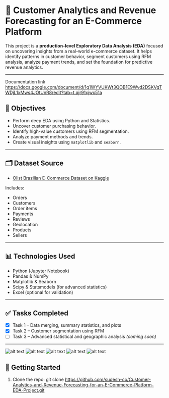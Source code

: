 # 🛒 Customer Analytics and Revenue Forecasting for an E-Commerce Platform

This project is a **production-level Exploratory Data Analysis (EDA)** focused on uncovering insights from a real-world e-commerce dataset. It helps identify patterns in customer behavior, segment customers using RFM analysis, analyze payment trends, and set the foundation for predictive revenue analytics.

---
Documentation link https://docs.google.com/document/d/1q1WYVUKWt3QOB1E9Wvd2DSKVqTWDjL1xMws4JOtUnR8/edit?tab=t.qjr91xjwx51a
## 📌 Objectives

- Perform deep EDA using Python and Statistics.
- Uncover customer purchasing behavior.
- Identify high-value customers using RFM segmentation.
- Analyze payment methods and trends.
- Create visual insights using `matplotlib` and `seaborn`.

---

## 🗂 Dataset Source

- [Olist Brazilian E-Commerce Dataset on Kaggle](https://www.kaggle.com/datasets/olistbr/brazilian-ecommerce)

Includes:
- Orders
- Customers
- Order items
- Payments
- Reviews
- Geolocation
- Products
- Sellers

---

## 📊 Technologies Used

- Python (Jupyter Notebook)
- Pandas & NumPy
- Matplotlib & Seaborn
- Scipy & Statsmodels (for advanced statistics)
- Excel (optional for validation)

---


## ✅ Tasks Completed

- [x] Task 1 – Data merging, summary statistics, and plots
- [x] Task 2 – Customer segmentation using RFM
- [ ] Task 3 – Advanced statistical and geographic analysis *(coming soon)*

---

![alt text]([https://github.com/[username]/[reponame]/blob/[branch]/image.jpg?raw=true](https://github.com/sudesh-co/Customer-Analytics-and-Revenue-Forecasting-for-an-E-Commerce-Platform-EDA-Project/blob/main/Screenshot%202025-05-11%20154853.png))
![alt text]([https://github.com/[username]/[reponame]/blob/[branch]/image.jpg?raw=true](https://github.com/sudesh-co/Customer-Analytics-and-Revenue-Forecasting-for-an-E-Commerce-Platform-EDA-Project/blob/main/Screenshot%202025-05-11%20154948.png))
![alt text]([https://github.com/[username]/[reponame]/blob/[branch]/image.jpg?raw=true](https://github.com/sudesh-co/Customer-Analytics-and-Revenue-Forecasting-for-an-E-Commerce-Platform-EDA-Project/blob/main/Screenshot%202025-05-11%20155039.png))
![alt text]([https://github.com/[username]/[reponame]/blob/[branch]/image.jpg?raw=true](https://github.com/sudesh-co/Customer-Analytics-and-Revenue-Forecasting-for-an-E-Commerce-Platform-EDA-Project/blob/main/Screenshot%202025-05-11%20155133.png))
![alt text]([https://github.com/[username]/[reponame]/blob/[branch]/image.jpg?raw=true](https://github.com/sudesh-co/Customer-Analytics-and-Revenue-Forecasting-for-an-E-Commerce-Platform-EDA-Project/blob/main/Screenshot%202025-05-11%20155200.png))




## 🚀 Getting Started

1. Clone the repo:
git clone https://github.com/sudesh-co/Customer-Analytics-and-Revenue-Forecasting-for-an-E-Commerce-Platform-EDA-Project.git

